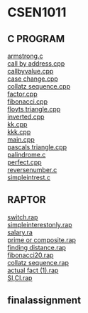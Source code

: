 # CSEN1011

## C PROGRAM
[armstrong.c](https://github.com/karthik1reddy/CSEN1011/blob/49b3958aa275cbd606241fa9fab0a232a5f1da03/armstrong.c)<br />
[call by address.cpp](https://github.com/karthik1reddy/CSEN1011/blob/9b2f949e7f21b564f74ed4996baf92758cf99c16/call%20by%20address.cpp)<br />
[callbyvalue.cpp](https://github.com/karthik1reddy/CSEN1011/blob/9b2f949e7f21b564f74ed4996baf92758cf99c16/callbyvalue.cpp)<br />
[case change.cpp](https://github.com/karthik1reddy/CSEN1011/blob/9b2f949e7f21b564f74ed4996baf92758cf99c16/case%20change.cpp)<br />
[collatz sequence.cpp](https://github.com/karthik1reddy/CSEN1011/blob/9b2f949e7f21b564f74ed4996baf92758cf99c16/collatz%20sequence.cpp)<br />
[factor.cpp](https://github.com/karthik1reddy/CSEN1011/blob/9b2f949e7f21b564f74ed4996baf92758cf99c16/factor.cpp)<br />
[fibonacci.cpp](https://github.com/karthik1reddy/CSEN1011/blob/9b2f949e7f21b564f74ed4996baf92758cf99c16/fibonacci.cpp)<br />
[floyts triangle.cpp](https://github.com/karthik1reddy/CSEN1011/blob/9b2f949e7f21b564f74ed4996baf92758cf99c16/floyts%20triangle.cpp)<br />
[inverted.cpp](https://github.com/karthik1reddy/CSEN1011/blob/9b2f949e7f21b564f74ed4996baf92758cf99c16/inverted.cpp)<br />
[kk.cpp](https://github.com/karthik1reddy/CSEN1011/blob/9b2f949e7f21b564f74ed4996baf92758cf99c16/kk.cpp)<br />
[kkk.cpp](https://github.com/karthik1reddy/CSEN1011/blob/9b2f949e7f21b564f74ed4996baf92758cf99c16/kkk.cpp)<br />
[main.cpp](https://github.com/karthik1reddy/CSEN1011/blob/9b2f949e7f21b564f74ed4996baf92758cf99c16/main.cpp)<br />
[pascals triangle.cpp](https://github.com/karthik1reddy/CSEN1011/blob/9b2f949e7f21b564f74ed4996baf92758cf99c16/pascals%20triangle.cpp)<br />
[palindrome.c](https://github.com/karthik1reddy/CSEN1011/blob/9b2f949e7f21b564f74ed4996baf92758cf99c16/palindrome.c)<br />
[perfect.cpp](https://github.com/karthik1reddy/CSEN1011/blob/9b2f949e7f21b564f74ed4996baf92758cf99c16/perfect.cpp)<br />
[reversenumber.c](https://github.com/karthik1reddy/CSEN1011/blob/9b2f949e7f21b564f74ed4996baf92758cf99c16/reversenumber.c)<br />
[simpleintrest.c](https://github.com/karthik1reddy/CSEN1011/blob/9b2f949e7f21b564f74ed4996baf92758cf99c16/simpleintrest.c)<br />

## RAPTOR
[switch.rap](https://github.com/karthik1reddy/CSEN1011/blob/9b2f949e7f21b564f74ed4996baf92758cf99c16/switch.rap)<br />
[simpleinterestonly.rap](https://github.com/karthik1reddy/CSEN1011/blob/9b2f949e7f21b564f74ed4996baf92758cf99c16/simpleinterestonly.rap)<br />
[salary.ra](https://github.com/karthik1reddy/CSEN1011/blob/9b2f949e7f21b564f74ed4996baf92758cf99c16/salary.rap)<br />
[prime or composite.rap](https://github.com/karthik1reddy/CSEN1011/blob/9b2f949e7f21b564f74ed4996baf92758cf99c16/prime%20or%20composite.rap)<br />
[finding distance.rap](https://github.com/karthik1reddy/CSEN1011/blob/9b2f949e7f21b564f74ed4996baf92758cf99c16/finding%20distance.rap)<br />
[fibonacci20.rap](https://github.com/karthik1reddy/CSEN1011/blob/9b2f949e7f21b564f74ed4996baf92758cf99c16/fibonacci20.rap)<br />
[collatz sequence.rap](https://github.com/karthik1reddy/CSEN1011/blob/9b2f949e7f21b564f74ed4996baf92758cf99c16/collatz%20sequence.rap)<br />
[actual fact (1).rap](https://github.com/karthik1reddy/CSEN1011/blob/9b2f949e7f21b564f74ed4996baf92758cf99c16/actual%20fact%20(1).rap)<br />
[SI,CI.rap](https://github.com/karthik1reddy/CSEN1011/blob/9b2f949e7f21b564f74ed4996baf92758cf99c16/SI,CI.rap)<br />

## finalassignment
